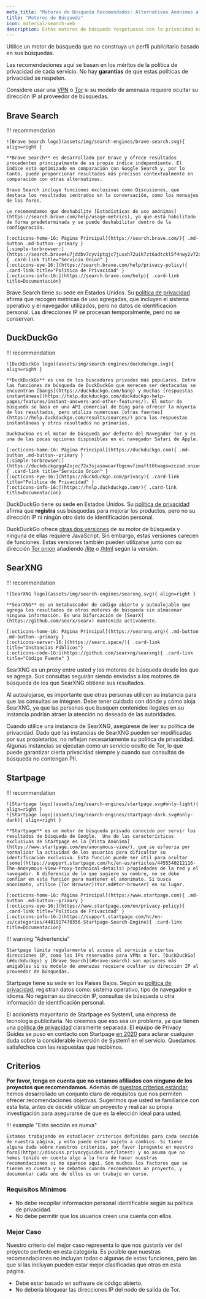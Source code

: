 ```yaml
---
meta_title: "Motores de Búsqueda Recomendados: Alternativas Anónimas a Google - Privacy Guides"
title: "Motores de Búsqueda"
icon: material/search-web
description: Estos motores de búsqueda respetuosos con la privacidad no construyen un perfil publicitario basado en sus búsquedas.
---
```


Utilice un motor de búsqueda que no construya un perfil publicitario basado en sus búsquedas.

Las recomendaciones aquí se basan en los méritos de la política de privacidad de cada servicio. No hay **garantías** de que estas políticas de privacidad se respeten.

Considere usar una [VPN](vpn.md) o [Tor](https://www.torproject.org/) si su modelo de amenaza requiere ocultar su dirección IP al proveedor de búsquedas.

## Brave Search

!!! recommendation

    ![Brave Search logo](assets/img/search-engines/brave-search.svg){ align=right }
    
    **Brave Search** es desarrollado por Brave y ofrece resultados procedentes principalmente de su propio índice independiente. El índice está optimizado en comparación con Google Search y, por lo tanto, puede proporcionar resultados más precisos contextualmente en comparación con otras alternativas.
    
    Brave Search incluye funciones exclusivas como Discusiones, que destaca los resultados centrados en la conversación, como los mensajes de los foros.
    
    Le recomendamos que deshabilite [Estadísticas de uso anónimas](https://search.brave.com/help/usage-metrics), ya que está habilitado de forma predeterminada y se puede deshabilitar dentro de la configuración.
    
    [:octicons-home-16: Página Principal](https://search.brave.com/){ .md-button .md-button--primary }
    [:simple-torbrowser:](https://search.brave4u7jddbv7cyviptqjc7jusxh72uik7zt6adtckl5f4nwy2v72qd.onion){ .card-link title="Servicio Onion" }
    [:octicons-eye-16:](https://search.brave.com/help/privacy-policy){ .card-link title="Politica de Privacidad" }
    [:octicons-info-16:](https://search.brave.com/help){ .card-link title=Documentación}

Brave Search tiene su sede en Estados Unidos. Su [política de privacidad](https://search.brave.com/help/privacy-policy) afirma que recogen métricas de uso agregadas, que incluyen el sistema operativo y el navegador utilizados, pero no datos de identificación personal. Las direcciones IP se procesan temporalmente, pero no se conservan.

## DuckDuckGo

!!! recommendation

    ![DuckDuckGo logo](assets/img/search-engines/duckduckgo.svg){ align=right }
    
    **DuckDuckGo** es uno de los buscadores privados más populares. Entre las funciones de búsqueda de DuckDuckGo que merecen ser destacadas se encuentran [bangs](https://duckduckgo.com/bang) y muchas [respuestas instantáneas](https://help.duckduckgo.com/duckduckgo-help-pages/features/instant-answers-and-other-features/). El motor de búsqueda se basa en una API comercial de Bing para ofrecer la mayoría de los resultados, pero utiliza numerosas [otras fuentes](https://help.duckduckgo.com/results/sources/) para las respuestas instantáneas y otros resultados no primarios.
    
    DuckDuckGo es el motor de búsqueda por defecto del Navegador Tor y es una de las pocas opciones disponibles en el navegador Safari de Apple.
    
    [:octicons-home-16: Página Principal](https://duckduckgo.com){ .md-button .md-button--primary }
    [:simple-torbrowser:](https://duckduckgogg42xjoc72x3sjasowoarfbgcmvfimaftt6twagswzczad.onion){ .card-link title="Servicio Onion" }
    [:octicons-eye-16:](https://duckduckgo.com/privacy){ .card-link title="Politica de Privacidad" }
    [:octicons-info-16:](https://help.duckduckgo.com/){ .card-link title=Documentación}

DuckDuckGo tiene su sede en Estados Unidos. Su [política de privacidad](https://duckduckgo.com/privacy) afirma que **registra** sus búsquedas para mejorar los productos, pero no su dirección IP ni ningún otro dato de identificación personal.

DuckDuckGo ofrece [otras dos versiones](https://help.duckduckgo.com/features/non-javascript/) de su motor de búsqueda y ninguna de ellas requiere JavaScript. Sin embargo, estas versiones carecen de funciones. Estas versiones también pueden utilizarse junto con su dirección [Tor onion](https://duckduckgogg42xjoc72x3sjasowoarfbgcmvfimaftt6twagswzczad.onion/) añadiendo [/lite](https://duckduckgogg42xjoc72x3sjasowoarfbgcmvfimaftt6twagswzczad.onion/lite) o [/html](https://duckduckgogg42xjoc72x3sjasowoarfbgcmvfimaftt6twagswzczad.onion/html) según la versión.

## SearXNG

!!! recommendation

    ![SearXNG logo](assets/img/search-engines/searxng.svg){ align=right }
    
    **SearXNG** es un metabuscador de código abierto y autoalojable que agrega los resultados de otros motores de búsqueda sin almacenar ninguna información. Es una bifurcación de [SearX](https://github.com/searx/searx) mantenida activamente.
    
    [:octicons-home-16: Página Principal](https://searxng.org){ .md-button .md-button--primary }
    [:octicons-server-16:](https://searx.space/){ .card-link title="Instancias Públicos"}
    [:octicons-code-16:](https://github.com/searxng/searxng){ .card-link title="Código Fuente" }

SearXNG es un proxy entre usted y los motores de búsqueda desde los que se agrega. Sus consultas seguirán siendo enviadas a los motores de búsqueda de los que SearXNG obtiene sus resultados.

Al autoalojarse, es importante que otras personas utilicen su instancia para que las consultas se integren. Debe tener cuidado con dónde y cómo aloja SearXNG, ya que las personas que busquen contenidos ilegales en su instancia podrían atraer la atención no deseada de las autoridades.

Cuando utilice una instancia de SearXNG, asegúrese de leer su política de privacidad. Dado que las instancias de SearXNG pueden ser modificadas por sus propietarios, no reflejan necesariamente su política de privacidad. Algunas instancias se ejecutan como un servicio oculto de Tor, lo que puede garantizar cierta privacidad siempre y cuando sus consultas de búsqueda no contengan PII.

## Startpage

!!! recommendation

    ![Startpage logo](assets/img/search-engines/startpage.svg#only-light){ align=right }
    ![Startpage logo](assets/img/search-engines/startpage-dark.svg#only-dark){ align=right }
    
    **Startpage** es un motor de búsqueda privado conocido por servir los resultados de búsqueda de Google.  Una de las características exclusivas de Startpage es la [Vista Anónima](https://www.startpage.com/en/anonymous-view/), que se esfuerza por normalizar la actividad de los usuarios para dificultar su identificación exclusiva. Esta función puede ser útil para ocultar [some](https://support.startpage.com/hc/en-us/articles/4455540212116-The-Anonymous-View-Proxy-technical-details) propiedades de la red y el navegador. A diferencia de lo que sugiere su nombre, no se debe confiar en esta función para mantener el anonimato. Si busca anonimato, utilice [Tor Browser](tor.md#tor-browser) en su lugar.
    
    [:octicons-home-16: Página Principal](https://www.startpage.com){ .md-button .md-button--primary }
    [:octicons-eye-16:](https://www.startpage.com/en/privacy-policy){ .card-link title="Política de Privacidad" }
    [:octicons-info-16:](https://support.startpage.com/hc/en-us/categories/4481917470356-Startpage-Search-Engine){ .card-link title=Documentación}

!!! warning "Advertencia"

    Startpage limita regularmente el acceso al servicio a ciertas direcciones IP, como las IPs reservadas para VPNs o Tor. [DuckDuckGo](#duckduckgo) y [Brave Search](#brave-search) son opciones más amigables si su modelo de amenazas requiere ocultar su dirección IP al proveedor de búsquedas.

Startpage tiene su sede en los Países Bajos. Según su [política de privacidad](https://www.startpage.com/en/privacy-policy/), registran datos como: sistema operativo, tipo de navegador e idioma. No registran su dirección IP, consultas de búsqueda u otra información de identificación personal.

El accionista mayoritario de Startpage es System1, una empresa de tecnología publicitaria. No creemos que eso sea un problema, ya que tienen una [política de privacidad](https://system1.com/terms/privacy-policy) claramente separada. El equipo de Privacy Guides se puso en contacto con Startpage [en 2020](https://web.archive.org/web/20210118031008/https://blog.privacytools.io/relisting-startpage/) para aclarar cualquier duda sobre la considerable inversión de System1 en el servicio. Quedamos satisfechos con las respuestas que recibimos.

## Criterios

**Por favor, tenga en cuenta que no estamos afiliados con ninguno de los proyectos que recomendamos.** Además de [nuestros criterios estándar](about/criteria.md), hemos desarrollado un conjunto claro de requisitos que nos permiten ofrecer recomendaciones objetivas. Sugerimos que usted se familiarice con esta lista, antes de decidir utilizar un proyecto y realizar su propia investigación para asegurarse de que es la elección ideal para usted.

!!! example "Esta sección es nueva"

    Estamos trabajando en establecer criterios definidos para cada sección de nuestra página, y esto puede estar sujeto a cambios. Si tiene alguna duda sobre nuestros criterios, por favor [pregunte en nuestro foro](https://discuss.privacyguides.net/latest) y no asuma que no hemos tenido en cuenta algo a la hora de hacer nuestras recomendaciones si no aparece aquí. Son muchos los factores que se tienen en cuenta y se debaten cuando recomendamos un proyecto, y documentar cada uno de ellos es un trabajo en curso.

### Requisitos Mínimos

- No debe recopilar información personal identificable según su política de privacidad.
- No debe permitir que los usuarios creen una cuenta con ellos.

### Mejor Caso

Nuestro criterio del mejor caso representa lo que nos gustaría ver del proyecto perfecto en esta categoría. Es posible que nuestras recomendaciones no incluyan todas o algunas de estas funciones, pero las que sí las incluyan pueden estar mejor clasificadas que otras en esta página.

- Debe estar basado en software de código abierto.
- No debería bloquear las direcciones IP del nodo de salida de Tor.
